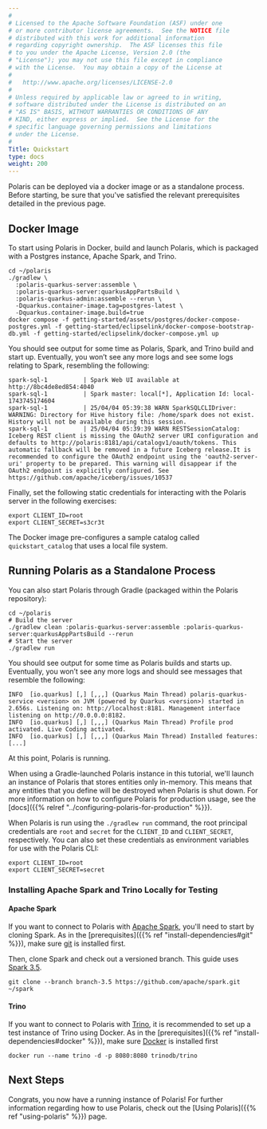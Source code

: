 ```yaml
---
#
# Licensed to the Apache Software Foundation (ASF) under one
# or more contributor license agreements.  See the NOTICE file
# distributed with this work for additional information
# regarding copyright ownership.  The ASF licenses this file
# to you under the Apache License, Version 2.0 (the
# "License"); you may not use this file except in compliance
# with the License.  You may obtain a copy of the License at
#
#   http://www.apache.org/licenses/LICENSE-2.0
#
# Unless required by applicable law or agreed to in writing,
# software distributed under the License is distributed on an
# "AS IS" BASIS, WITHOUT WARRANTIES OR CONDITIONS OF ANY
# KIND, either express or implied.  See the License for the
# specific language governing permissions and limitations
# under the License.
#
Title: Quickstart
type: docs
weight: 200
---
```


Polaris can be deployed via a docker image or as a standalone process. Before starting, be sure that you've satisfied the relevant prerequisites detailed in the previous page.

## Docker Image

To start using Polaris in Docker, build and launch Polaris, which is packaged with a Postgres instance, Apache Spark, and Trino. 

```shell
cd ~/polaris
./gradlew \
  :polaris-quarkus-server:assemble \
  :polaris-quarkus-server:quarkusAppPartsBuild \
  :polaris-quarkus-admin:assemble --rerun \
  -Dquarkus.container-image.tag=postgres-latest \
  -Dquarkus.container-image.build=true
docker compose -f getting-started/assets/postgres/docker-compose-postgres.yml -f getting-started/eclipselink/docker-compose-bootstrap-db.yml -f getting-started/eclipselink/docker-compose.yml up
```

You should see output for some time as Polaris, Spark, and Trino build and start up. Eventually, you won’t see any more logs and see some logs relating to Spark, resembling the following:

```
spark-sql-1          | Spark Web UI available at http://8bc4de8ed854:4040
spark-sql-1          | Spark master: local[*], Application Id: local-1743745174604
spark-sql-1          | 25/04/04 05:39:38 WARN SparkSQLCLIDriver: WARNING: Directory for Hive history file: /home/spark does not exist.   History will not be available during this session.
spark-sql-1          | 25/04/04 05:39:39 WARN RESTSessionCatalog: Iceberg REST client is missing the OAuth2 server URI configuration and defaults to http://polaris:8181/api/catalogv1/oauth/tokens. This automatic fallback will be removed in a future Iceberg release.It is recommended to configure the OAuth2 endpoint using the 'oauth2-server-uri' property to be prepared. This warning will disappear if the OAuth2 endpoint is explicitly configured. See https://github.com/apache/iceberg/issues/10537
```

Finally, set the following static credentials for interacting with the Polaris server in the following exercises:

```shell
export CLIENT_ID=root
export CLIENT_SECRET=s3cr3t
```

The Docker image pre-configures a sample catalog called `quickstart_catalog` that uses a local file system.

## Running Polaris as a Standalone Process

You can also start Polaris through Gradle (packaged within the Polaris repository):

```shell
cd ~/polaris
# Build the server
./gradlew clean :polaris-quarkus-server:assemble :polaris-quarkus-server:quarkusAppPartsBuild --rerun
# Start the server
./gradlew run
```

You should see output for some time as Polaris builds and starts up. Eventually, you won’t see any more logs and should see messages that resemble the following:

```
INFO  [io.quarkus] [,] [,,,] (Quarkus Main Thread) polaris-quarkus-service <version> on JVM (powered by Quarkus <version>) started in 2.656s. Listening on: http://localhost:8181. Management interface listening on http://0.0.0.0:8182.
INFO  [io.quarkus] [,] [,,,] (Quarkus Main Thread) Profile prod activated. Live Coding activated.
INFO  [io.quarkus] [,] [,,,] (Quarkus Main Thread) Installed features: [...]
```

At this point, Polaris is running.

When using a Gradle-launched Polaris instance in this tutorial, we'll launch an instance of Polaris that stores entities only in-memory. This means that any entities that you define will be destroyed when Polaris is shut down. 
For more information on how to configure Polaris for production usage, see the [docs]({{% relref "../configuring-polaris-for-production" %}}).

When Polaris is run using the `./gradlew run` command, the root principal credentials are `root` and `secret` for the `CLIENT_ID` and `CLIENT_SECRET`, respectively.
You can also set these credentials as environment variables for use with the Polaris CLI:
```shell
export CLIENT_ID=root
export CLIENT_SECRET=secret
```

### Installing Apache Spark and Trino Locally for Testing

#### Apache Spark

If you want to connect to Polaris with [Apache Spark](https://spark.apache.org/), you'll need to start by cloning Spark. As in the [prerequisites]({{% ref "install-dependencies#git" %}}), make sure [git](https://git-scm.com/) is installed first.

Then, clone Spark and check out a versioned branch. This guide uses [Spark 3.5](https://spark.apache.org/releases/spark-release-3-5-0.html).

```shell
git clone --branch branch-3.5 https://github.com/apache/spark.git ~/spark
```

#### Trino
If you want to connect to Polaris with [Trino](https://trino.io/), it is recommended to set up a test instance of Trino using Docker. As in the [prerequisites]({{% ref "install-dependencies#docker" %}}), make sure [Docker](https://www.docker.com/) is installed first

```shell
docker run --name trino -d -p 8080:8080 trinodb/trino
```

## Next Steps
Congrats, you now have a running instance of Polaris! For further information regarding how to use Polaris, check out the [Using Polaris]({{% ref "using-polaris" %}}) page. 